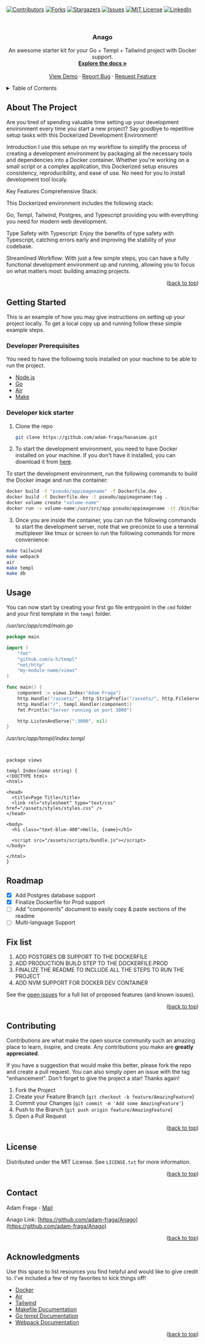 <!-- Improved compatibility of back to top link: See: https://github.com/othneildrew/Best-README-Template/pull/73 -->

<a name="readme-top"></a>

[![Contributors][contributors-shield]][contributors-url]
[![Forks][forks-shield]][forks-url]
[![Stargazers][stars-shield]][stars-url]
[![Issues][issues-shield]][issues-url]
[![MIT License][license-shield]][license-url]
[![LinkedIn][linkedin-shield]][linkedin-url]

<!-- PROJECT LOGO -->
<br />
<!--
<div align="center">
  <a href="https://github.com/othneildrew/Best-README-Template">
    <img src="images/logo.png" alt="Logo" width="80" height="80">
  </a>
-->
  <h3 align="center">Anago</h3>

  <p align="center">
    An awesome starter kit for your Go + Templ + Tailwind project with Docker support.
    <br />
    <a href="https://github.com/othneildrew/Best-README-Template"><strong>Explore the docs »</strong></a>
    <br />
    <br />
    <a href="https://github.com/othneildrew/Best-README-Template">View Demo</a>
    ·
    <a href="https://github.com/othneildrew/Best-README-Template/issues/new?labels=bug&template=bug-report---.md">Report Bug</a>
    ·
    <a href="https://github.com/othneildrew/Best-README-Template/issues/new?labels=enhancement&template=feature-request---.md">Request Feature</a>
  </p>
</div>

<!-- TABLE OF CONTENTS -->
<details>
  <summary>Table of Contents</summary>
  <ol>
    <li>
      <a href="#about-the-project">About The Project</a>
      <ul>
        <li><a href="#built-with">Built With</a></li>
      </ul>
    </li>
    <li>
      <a href="#getting-started">Getting Started</a>
      <ul>
        <li><a href="#prerequisites">Prerequisites</a></li>
        <li><a href="#installation">Installation</a></li>
      </ul>
    </li>
    <li><a href="#usage">Usage</a></li>
    <li><a href="#roadmap">Roadmap</a></li>
    <li><a href="#contributing">Contributing</a></li>
    <li><a href="#license">License</a></li>
    <li><a href="#contact">Contact</a></li>
    <li><a href="#acknowledgments">Acknowledgments</a></li>
  </ol>
</details>

<!-- ABOUT THE PROJECT -->

## About The Project

Are you tired of spending valuable time setting up your development environment every time you start a new project? Say goodbye to repetitive setup tasks with this Dockerized Development Environment!

Introduction
I use this setupe on my workflow to simplify the process of creating a development environment by packaging all the necessary tools and dependencies into a Docker container.
Whether you're working on a small script or a complex application, this Dockerized setup ensures consistency, reproducibility, and ease of use.
No need for you to install development tool localy.

Key Features
Comprehensive Stack:

This Dockerized environment includes the following stack:

Go, Templ, Tailwind, Postgres, and Typescript providing you with everything you need for modern web development.

Type Safety with Typescript: Enjoy the benefits of type safety with Typescript, catching errors early and improving the stability of your codebase.

Streamlined Workflow: With just a few simple steps, you can have a fully functional development environment up and running, allowing you to focus on what matters most: building amazing projects.

<p align="right">(<a href="#readme-top">back to top</a>)</p>

<!-- GETTING STARTED -->

## Getting Started

This is an example of how you may give instructions on setting up your project locally.
To get a local copy up and running follow these simple example steps.

### Developer Prerequisites

You need to have the following tools installed on your machine to be able to run the project.

- [Node.js](https://nodejs.org/en/)
- [Go](https://golang.org/)
- [Air](https://github.com/cosmtrek/air)
- [Make](https://www.gnu.org/software/make/)

### Developer kick starter

1. Clone the repo

   ```sh
   git clone https://github.com/adam-fraga/hananime.git
   ```

2. To start the development environment, you need to have Docker installed on your machine.
   If you don't have it installed, you can download it from [here](https://www.docker.com/products/docker-desktop).

To start the development environment, run the following commands to build the Docker image and run the container:

```sh
docker build -t "pseudo/appimagename" -f Dockerfile.dev .
docker build -f Dockerfile.dev -t pseudo/appimagename:tag .
docker volume create "volume-name"
docker run -v volume-name:/usr/src/app pseudo/appimagename -it /bin/bash
```

3. Once you are inside the container, you can run the following commands to start the development server,
   note that we preconize to use a terminal multiplexer like tmux or screen to run the following commands for more convenience:

```sh
make tailwind
make webpack
air
make templ
make db
```

<!-- USAGE EXAMPLES -->

## Usage

You can now start by creating your first go file entrypoint in the `cmd` folder and your first template in the `templ` folder.

_/usr/src/app/cmd/main.go_

```go
package main

import (
	"fmt"
	"github.com/a-h/templ"
	"net/http"
	"my-module-name/views"
)

func main() {
	component := views.Index("Adam Fraga")
	http.Handle("/assets/", http.StripPrefix("/assets/", http.FileServer(http.Dir("assets"))))
	http.Handle("/", templ.Handler(component))
	fmt.Println("Server running on port 3000")

	http.ListenAndServe(":3000", nil)
}

```

_/usr/src/app/templ/index.templ_

```templ


package views

templ Index(name string) {
<!DOCTYPE html>
<html>

<head>
  <title>Page Title</title>
  <link rel="stylesheet" type="text/css" href="/assets/styles/styles.css" />
</head>

<body>
  <h1 class="text-blue-400">Hello, {name}</h1>

  <script src="/assets/scripts/bundle.js"></script>
</body>

</html>
}
```

## Roadmap

- [x] Add Postgres database support
- [x] Finalize Dockerfile for Prod support
- [ ] Add "components" document to easily copy & paste sections of the readme
- [ ] Multi-language Support

## Fix list

1. ADD POSTGRES DB SUPPORT TO THE DOCKERFILE
2. ADD PRODUCTION BUILD STEP TO THE DOCKERFILE.PROD
3. FINALIZE THE README TO INCLUDE ALL THE STEPS TO RUN THE PROJECT
4. ADD NVM SUPPORT FOR DOCKER DEV CONTAINER

See the [open issues](https://github.com/othneildrew/Best-README-Template/issues) for a full list of proposed features (and known issues).

<p align="right">(<a href="#readme-top">back to top</a>)</p>

<!-- CONTRIBUTING -->

## Contributing

Contributions are what make the open source community such an amazing place to learn, inspire, and create. Any contributions you make are **greatly appreciated**.

If you have a suggestion that would make this better, please fork the repo and create a pull request. You can also simply open an issue with the tag "enhancement".
Don't forget to give the project a star! Thanks again!

1. Fork the Project
2. Create your Feature Branch (`git checkout -b feature/AmazingFeature`)
3. Commit your Changes (`git commit -m 'Add some AmazingFeature'`)
4. Push to the Branch (`git push origin feature/AmazingFeature`)
5. Open a Pull Request

<p align="right">(<a href="#readme-top">back to top</a>)</p>

<!-- LICENSE -->

## License

Distributed under the MIT License. See `LICENSE.txt` for more information.

<p align="right">(<a href="#readme-top">back to top</a>)</p>

<!-- CONTACT -->

## Contact

Adam Fraga - [Mail](adam.fraga@live.fr)

Anago Link: [https://github.com/adam-fraga/Anago](https://github.com/adam-fraga/Anago)

<p align="right">(<a href="#readme-top">back to top</a>)</p>

<!-- ACKNOWLEDGMENTS -->

## Acknowledgments

Use this space to list resources you find helpful and would like to give credit to. I've included a few of my favorites to kick things off!

- [Docker](https://www.docker.com)
- [Air](https://github.com/cosmtrek/air)
- [Tailwind](https://tailwindcss.com)
- [Makefile Documentation](https://www.gnu.org/software/make/manual/make.html)
- [Go templ Documentation](https://templ.guide/)
- [Webpack Documentation](https://webpack.js.org/)

<p align="right">(<a href="#readme-top">back to top</a>)</p>

<!-- MARKDOWN LINKS & IMAGES -->
<!-- https://www.markdownguide.org/basic-syntax/#reference-style-links -->

[contributors-shield]: https://img.shields.io/github/contributors/othneildrew/Best-README-Template.svg?style=for-the-badge
[contributors-url]: https://github.com/othneildrew/Best-README-Template/graphs/contributors
[forks-shield]: https://img.shields.io/github/forks/othneildrew/Best-README-Template.svg?style=for-the-badge
[forks-url]: https://github.com/othneildrew/Best-README-Template/network/members
[stars-shield]: https://img.shields.io/github/stars/othneildrew/Best-README-Template.svg?style=for-the-badge
[stars-url]: https://github.com/othneildrew/Best-README-Template/stargazers
[issues-shield]: https://img.shields.io/github/issues/othneildrew/Best-README-Template.svg?style=for-the-badge
[issues-url]: https://github.com/othneildrew/Best-README-Template/issues
[license-shield]: https://img.shields.io/github/license/othneildrew/Best-README-Template.svg?style=for-the-badge
[license-url]: https://github.com/othneildrew/Best-README-Template/blob/master/LICENSE.txt
[linkedin-shield]: https://img.shields.io/badge/-LinkedIn-black.svg?style=for-the-badge&logo=linkedin&colorB=555
[linkedin-url]: https://linkedin.com/in/othneildrew
[product-screenshot]: images/screenshot.png
[Next.js]: https://img.shields.io/badge/next.js-000000?style=for-the-badge&logo=nextdotjs&logoColor=white
[Next-url]: https://nextjs.org/
[React.js]: https://img.shields.io/badge/React-20232A?style=for-the-badge&logo=react&logoColor=61DAFB
[React-url]: https://reactjs.org/
[Vue.js]: https://img.shields.io/badge/Vue.js-35495E?style=for-the-badge&logo=vuedotjs&logoColor=4FC08D
[Vue-url]: https://vuejs.org/
[Angular.io]: https://img.shields.io/badge/Angular-DD0031?style=for-the-badge&logo=angular&logoColor=white
[Angular-url]: https://angular.io/
[Svelte.dev]: https://img.shields.io/badge/Svelte-4A4A55?style=for-the-badge&logo=svelte&logoColor=FF3E00
[Svelte-url]: https://svelte.dev/
[Laravel.com]: https://img.shields.io/badge/Laravel-FF2D20?style=for-the-badge&logo=laravel&logoColor=white
[Laravel-url]: https://laravel.com
[Bootstrap.com]: https://img.shields.io/badge/Bootstrap-563D7C?style=for-the-badge&logo=bootstrap&logoColor=white
[Bootstrap-url]: https://getbootstrap.com
[JQuery.com]: https://img.shields.io/badge/jQuery-0769AD?style=for-the-badge&logo=jquery&logoColor=white
[JQuery-url]: https://jquery.com
